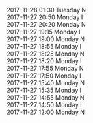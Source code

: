 2017-11-28 01:30 Tuesday  N  
2017-11-27 20:50 Monday  I  
2017-11-27 20:20 Monday  N  
2017-11-27 19:15 Monday  I  
2017-11-27 19:00 Monday  N  
2017-11-27 18:55 Monday  I  
2017-11-27 18:25 Monday  N  
2017-11-27 18:20 Monday  I  
2017-11-27 17:55 Monday  N  
2017-11-27 17:50 Monday  I  
2017-11-27 15:40 Monday  N  
2017-11-27 15:35 Monday  I  
2017-11-27 14:55 Monday  N  
2017-11-27 14:50 Monday  I  
2017-11-27 12:00 Monday  N  
